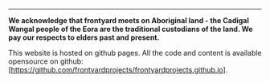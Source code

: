 ______

**We acknowledge that frontyard meets on Aboriginal land - the Cadigal Wangal people of the Eora are the traditional custodians of the land. We pay our respects to elders past and present.**

This website is hosted on github pages. All the code and content is available opensource on github: [https://github.com/frontyardprojects/frontyardprojects.github.io].